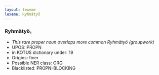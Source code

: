 ```yaml
---
layout: lexeme
lexeme: Ryhmätyö
---
```


###  Ryhmätyö₁

* _This rare proper noun overlaps more common *Ryhmätyö* (groupwork)_
* UPOS:  PROPN
* in KOTUS dictionary under:  19
* Origins: finer 
* Possible NER class:  ORG
* Blacklisted:  PROPN-BLOCKING

